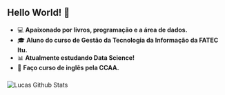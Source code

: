 ## Hello World! 🚀

+ :computer: **Apaixonado por livros, programação e a área de dados.**
+ :mortar_board: **Aluno do curso de Gestão da Tecnologia da Informação da FATEC Itu.**
+ :bar_chart: **Atualmente estudando Data Science!**
+ :flags: **Faço curso de inglês pela CCAA.**
### 
![Lucas Github Stats](https://github-readme-stats.vercel.app/api?username=sanches8&show_icons=true&theme=github_dark)


